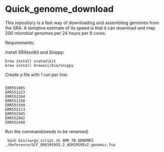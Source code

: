 # Quick_genome_download


 This repository is a fast way of downloading and assembling genomes from the SRA. A tentative estimate of its speed is that it can download and map 200 microbial genomes per 24 hours per 8 cores.

Requirements:

install SRAtoolkit and Snippy:

```
brew install sratoolkit
brew install brewsci/bio/snippy
```

Create a file with 1 run per line:

```

ERR551085
ERR551223
ERR552204
ERR551150
ERR553349
ERR552113
ERR552505
ERR552942
ERR552440

```

Run the command(needs to be renamed)

```
 bash bin/xargs_script.sh AMR_TB_GENOMES ./Reference/GCF_000195955.2_ASM19595v2_genomic.fna
```
